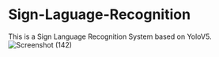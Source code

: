# Sign-Laguage-Recognition
This is a Sign Language Recognition System based on YoloV5.
![Screenshot (142)](https://user-images.githubusercontent.com/63340485/194944132-654e4a36-459d-494a-a09d-fd4b4ffdcb85.png)
